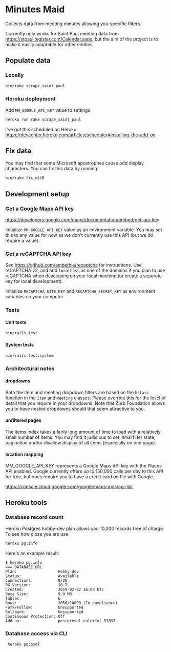 # Minutes Maid

Collects data from meeting minutes allowing you-specific filters.

Currently only works for Saint Paul meeting data from https://stpaul.legistar.com/Calendar.aspx, but the aim of the project is to make it easily adaptable for other entities.

## Populate data
### Locally
```bash
bin/rake scrape_saint_paul
```

### Heroku deployment
Add `MM_GOOGLE_API_KEY` value to settings.
```bash
heroku run rake scrape_saint_paul
```
I've got this scheduled on Heroku: https://devcenter.heroku.com/articles/scheduler#installing-the-add-on.


## Fix data
You may find that some Microsoft apostrophes cause odd display characters. You can fix this data by running
```bash
bin/rake fix_utf8
```

## Development setup
### Get a Google Maps API key
https://developers.google.com/maps/documentation/embed/get-api-key

Initialize `MM_GOOGLE_API_KEY` value as an environment variable. You may set this to any value for now as we don't currently use this API (but we do require a value).

### Get a reCAPTCHA API key
See https://github.com/ambethia/recaptcha for instructions. Use reCAPTCHA v2, and add `localhost` as one of the domains if you plan to use reCAPTCHA when developing on your local machine (or create a separate key for local development).

Initialize `RECAPTCHA_SITE_KEY` and `RECAPTCHA_SECRET_KEY` as environment variables on your computer.

### Tests
#### Unit tests
```bash
bin/rails test
```

#### System tests
```bash
bin/rails test:system
```

### Architectural notes
#### dropdowns
Both the item and meeting dropdown filters are based on the `hclass` function in the `Item` and `Meeting` classes. Please override this for the level of detail that you require in your dropdowns. Note that Zurb Foundation allows you to have nested dropdowns should that seem attractive to you.

#### unfiltered pages
The items index takes a fairly long amount of time to load with a relatively small number of items. You may find it judicious to set initial filter state, pagination and/or disallow display of all items (especially on one page).

#### location mapping
MM_GOOGLE_API_KEY represents a Google Maps API key with the Places API enabled. Google currently offers up to 150,000 calls per day to this API for free, but does require you to have a credit card on file with Google.

https://console.cloud.google.com/google/maps-apis/api-list


## Heroku tools
### Database record count
Heroku Postgres hobby-dev plan allows you 10,000 records free of charge. To see how close you are use

```bash
heroku pg:info
```
Here's an example result:
```
$ heroku pg:info
=== DATABASE_URL
Plan:                  Hobby-dev
Status:                Available
Connections:           0/20
PG Version:            10.7
Created:               2019-02-02 16:08 UTC
Data Size:             9.9 MB
Tables:                6
Rows:                  2050/10000 (In compliance)
Fork/Follow:           Unsupported
Rollback:              Unsupported
Continuous Protection: Off
Add-on:                postgresql-colorful-57037
```

### Database access via CLI
```bash
 heroku pg:psql
 ```
